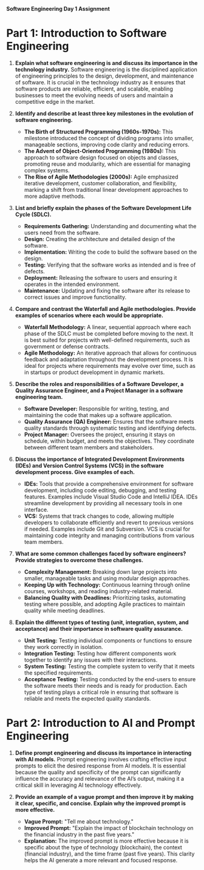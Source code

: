 **Software Engineering Day 1 Assignment**

# Part 1: Introduction to Software Engineering

1. **Explain what software engineering is and discuss its importance in the technology industry.**
   Software engineering is the disciplined application of engineering principles to the design, development, and maintenance of software. It is crucial in the technology industry as it ensures that software products are reliable, efficient, and scalable, enabling businesses to meet the evolving needs of users and maintain a competitive edge in the market.

2. **Identify and describe at least three key milestones in the evolution of software engineering.**
   - **The Birth of Structured Programming (1960s-1970s):** This milestone introduced the concept of dividing programs into smaller, manageable sections, improving code clarity and reducing errors.
   - **The Advent of Object-Oriented Programming (1980s):** This approach to software design focused on objects and classes, promoting reuse and modularity, which are essential for managing complex systems.
   - **The Rise of Agile Methodologies (2000s):** Agile emphasized iterative development, customer collaboration, and flexibility, marking a shift from traditional linear development approaches to more adaptive methods.

3. **List and briefly explain the phases of the Software Development Life Cycle (SDLC).**
   - **Requirements Gathering:** Understanding and documenting what the users need from the software.
   - **Design:** Creating the architecture and detailed design of the software.
   - **Implementation:** Writing the code to build the software based on the design.
   - **Testing:** Verifying that the software works as intended and is free of defects.
   - **Deployment:** Releasing the software to users and ensuring it operates in the intended environment.
   - **Maintenance:** Updating and fixing the software after its release to correct issues and improve functionality.

4. **Compare and contrast the Waterfall and Agile methodologies. Provide examples of scenarios where each would be appropriate.**
   - **Waterfall Methodology:** A linear, sequential approach where each phase of the SDLC must be completed before moving to the next. It is best suited for projects with well-defined requirements, such as government or defense contracts.
   - **Agile Methodology:** An iterative approach that allows for continuous feedback and adaptation throughout the development process. It is ideal for projects where requirements may evolve over time, such as in startups or product development in dynamic markets.

5. **Describe the roles and responsibilities of a Software Developer, a Quality Assurance Engineer, and a Project Manager in a software engineering team.**
   - **Software Developer:** Responsible for writing, testing, and maintaining the code that makes up a software application.
   - **Quality Assurance (QA) Engineer:** Ensures that the software meets quality standards through systematic testing and identifying defects.
   - **Project Manager:** Oversees the project, ensuring it stays on schedule, within budget, and meets the objectives. They coordinate between different team members and stakeholders.

6. **Discuss the importance of Integrated Development Environments (IDEs) and Version Control Systems (VCS) in the software development process. Give examples of each.**
   - **IDEs:** Tools that provide a comprehensive environment for software development, including code editing, debugging, and testing features. Examples include Visual Studio Code and IntelliJ IDEA. IDEs streamline development by providing all necessary tools in one interface.
   - **VCS:** Systems that track changes to code, allowing multiple developers to collaborate efficiently and revert to previous versions if needed. Examples include Git and Subversion. VCS is crucial for maintaining code integrity and managing contributions from various team members.

7. **What are some common challenges faced by software engineers? Provide strategies to overcome these challenges.**
   - **Complexity Management:** Breaking down large projects into smaller, manageable tasks and using modular design approaches.
   - **Keeping Up with Technology:** Continuous learning through online courses, workshops, and reading industry-related material.
   - **Balancing Quality with Deadlines:** Prioritizing tasks, automating testing where possible, and adopting Agile practices to maintain quality while meeting deadlines.

8. **Explain the different types of testing (unit, integration, system, and acceptance) and their importance in software quality assurance.**
   - **Unit Testing:** Testing individual components or functions to ensure they work correctly in isolation.
   - **Integration Testing:** Testing how different components work together to identify any issues with their interactions.
   - **System Testing:** Testing the complete system to verify that it meets the specified requirements.
   - **Acceptance Testing:** Testing conducted by the end-users to ensure the software meets their needs and is ready for production. Each type of testing plays a critical role in ensuring that software is reliable and meets the expected quality standards.

# Part 2: Introduction to AI and Prompt Engineering

1. **Define prompt engineering and discuss its importance in interacting with AI models.**
   Prompt engineering involves crafting effective input prompts to elicit the desired response from AI models. It is essential because the quality and specificity of the prompt can significantly influence the accuracy and relevance of the AI’s output, making it a critical skill in leveraging AI technology effectively.

2. **Provide an example of a vague prompt and then improve it by making it clear, specific, and concise. Explain why the improved prompt is more effective.**
   - **Vague Prompt:** "Tell me about technology."
   - **Improved Prompt:** "Explain the impact of blockchain technology on the financial industry in the past five years."
   - **Explanation:** The improved prompt is more effective because it is specific about the type of technology (blockchain), the context (financial industry), and the time frame (past five years). This clarity helps the AI generate a more relevant and focused response.
